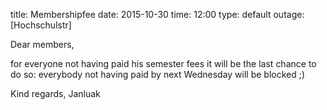 title: Membershipfee
date: 2015-10-30
time: 12:00
type: default
outage: [Hochschulstr]

Dear members,

for everyone not having paid his semester fees it will be the last chance to do so: everybody not having paid by next Wednesday will be blocked ;)

Kind regards,
Janluak
